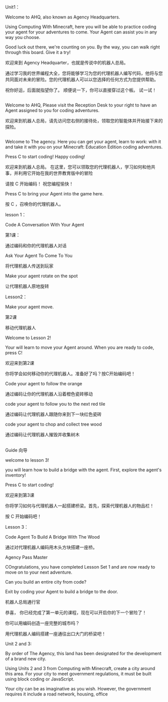 ##
Unit1：

Welcome to AHQ, also known as Agency Headquarters. 

Using Computing With Minecraft, here you will be able to practice coding your agent for your adventures to come. Your Agent can assist you in any way you choose.
 
Good luck out there, we're counting on you. By the way, you can walk right through this board. Give it a try! 

欢迎来到 Agency Headquarter，也就是传说中的机器人总局。

通过学习我的世界编程大全，您将能够学习为您的代理机器人编写代码，他将与您共同面对未来的冒险。您的代理机器人可以以您选择的任何方式为您提供帮助。
 
祝你好运，后面就指望你了。 顺便说一下，你可以直接穿过这个板。 试一试！

##
Welcome to AHQ, Please visit the Reception Desk to your right to have an Agent assigned to you for coding adventures.

欢迎来到机器人总局，请先访问您右侧的接待处，领取您的智能体并开始接下来的探险。

##
Welcome to The agency. Here you can get your agent, learn to work: with it and take it with you on your Minecraft:  Education Edition coding adventures. 

Press C to start coding! Happy coding! 

欢迎来到机器人总局。 在这里，您可以领取您的代理机器人，学习如何和他共事，并利用它开始在我的世界教育版中的冒险

请按 C 开始编码！ 祝您编程愉快！

Press C to bring your Agent into the game here.

按 C ，召唤你的代理机器人。

lesson 1：

Code A Conversation With Your Agent

第1课：

通过编码和你的代理机器人对话

Ask Your Agent To Come To You

将代理机器人传送到玩家

Make your agent rotate on the spot

让代理机器人原地旋转

Lesson2：

Make your agent move.

第2课

移动代理机器人

Welcome to Lesson 2!

Your will learn to  move your Agent around. When you are ready to code, press C!

欢迎来到第2课

你将学会如何移动你的代理机器人。准备好了吗？按C开始编码吧！

Code your agent to follow the orange 

通过编码让你的代理机器人沿着橙色瓷砖移动

code your agent to follow you to the next red tile

通过编码让代理机器人跟随你来到下一块红色瓷砖

code your agent to chop and collect tree wood

通过编码让代理机器人摧毁并收集树木

##
Guide 向导

welcome to lesson 3!

you will learn how to build a bridge with the agent. First, explore the agent's inventory!

Press C to start coding!

欢迎来到第3课

你将学习如何与代理机器人一起搭建桥梁。首先，探索代理机器人的物品栏！

按 C 开始编码吧！

Lesson 3：

Code Agent To Build A Bridge With The Wood

通过对代理机器人编码用木头方块搭建一座桥。

Agency Pass Master

COngratulations, you have completed Lesson Set 1 and are now ready to move on to your next adventure.

Can you build an entire city from code?

Exit by coding your Agent to build a bridge to the door.

机器人总局通行官

恭喜， 你已经完成了第一单元的课程，现在可以开启你的下一个冒险了！

你可以用编码创造一座完整的城市吗？

用代理机器人编码搭建一座通往出口大门的桥梁吧！

Unit 2 and 3:

By order of The Agency, this land has been designated for the development of a brand new city.

Using Units 2 and 3 from Computing with Minecraft, create a city around this area. For your city to meet government regulations, it must be built using block coding or JavaScript.

Your city can be as imaginative as you wish. However, the government requires it include a road network, housing, office 
